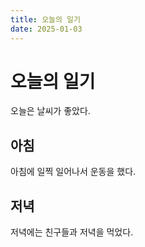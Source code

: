 ```yaml
---
title: 오늘의 일기
date: 2025-01-03
---
```


# 오늘의 일기

오늘은 날씨가 좋았다.

## 아침

아침에 일찍 일어나서 운동을 했다.

## 저녁

저녁에는 친구들과 저녁을 먹었다.
